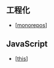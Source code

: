 ## 工程化

- [[monorepos]]

## JavaScript

- [[this]]

[//begin]: # "Autogenerated link references for markdown compatibility"
[monorepos]: notes/software-engineering/monorepos.md "Monorepos"
[this]: notes/js/this.md "this"
[//end]: # "Autogenerated link references"
